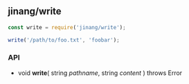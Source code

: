 ##	jinang/write

```javascript
const write = require('jinang/write');

write('/path/to/foo.txt', 'foobar');
```

### API

*   void __write__( string *pathname*, string *content* ) throws Error